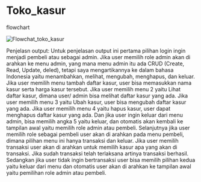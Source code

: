# Toko_kasur
flowchart

![Flowchat_toko_kasur](https://github.com/trirahayusepti28/Toko_kasur/assets/144746289/4f520267-fc43-42df-bae7-67ab731405fa)

Penjelasn output:
Untuk penjelasan output ini pertama pilihan login ingin menjadi pembeli atau sebagai admin. Jika user memilih role admin akan di arahkan ke menu admin, yang mana menu admin itu ada CRUD (Create, Read, Update, deled), tetapi saya mengartikannya ke dalam bahasa Indonesia yaitu menambahkan, melihat, mengubah, menghapus, dan keluar. Jika user memilih menu tambah daftar kasur, user bisa memasukkan nama kasur serta harga kasur tersebut. Jika user memilih menu 2 yaitu Lihat daftar kasur, dimana user/ admin bisa melihat daftar kasur yang ada. Jika user memilih menu 3 yaitu Ubah kasur, user bisa mengubah daftar kasur yang ada. Jika user memilih menu 4 yaitu hapus kasur, user dapat menghapus daftar kasur yang ada. Dan jika user ingin keluar dari menu admin, bisa memilih angka 5 yaitu keluar, dan otomatis akan kembali ke tampilan awal yaitu memilih role admin atau pembeli.
Selanjutnya jika user memilih role sebagai pembeli user akan di arahkan pada menu pembeli, dimana pilihan menu ini hanya transaksi dan keluar. Jika user memilih transaksi user akan di arahkan untuk memilih kasur apa yang akan di transaksi. Jika sudah transaksi telah terlaksana artinya transaksi berhasil. Sedangkan jika user tidak ingin bertransaksi user bisa memilih pilihan kedua yaitu keluar dari menu dan otomatis user akan di arahkan ke tampilan awal yaitu pemilihan role admin atau pembeli. 
